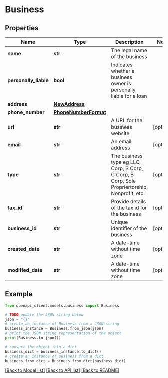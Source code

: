 # Business


## Properties

Name | Type | Description | Notes
------------ | ------------- | ------------- | -------------
**name** | **str** | The legal name of the business | 
**personally_liable** | **bool** | Indicates whether a business owner is personally liable for a loan | 
**address** | [**NewAddress**](NewAddress.md) |  | 
**phone_number** | [**PhoneNumberFormat**](PhoneNumberFormat.md) |  | 
**url** | **str** | A URL for the business website | [optional] 
**email** | **str** | An email address | [optional] 
**type** | **str** | The business type eg LLC, Corp, S Corp, C Corp, B Corp, Sole Propriertorship, Nonprofit, etc. | [optional] 
**tax_id** | **str** | Provide details of the tax id for the business | [optional] 
**business_id** | **str** | Unique identifier of the business | [optional] 
**created_date** | **str** | A date-time without time zone | [optional] 
**modified_date** | **str** | A date-time without time zone | [optional] 

## Example

```python
from openapi_client.models.business import Business

# TODO update the JSON string below
json = "{}"
# create an instance of Business from a JSON string
business_instance = Business.from_json(json)
# print the JSON string representation of the object
print(Business.to_json())

# convert the object into a dict
business_dict = business_instance.to_dict()
# create an instance of Business from a dict
business_from_dict = Business.from_dict(business_dict)
```
[[Back to Model list]](../README.md#documentation-for-models) [[Back to API list]](../README.md#documentation-for-api-endpoints) [[Back to README]](../README.md)


